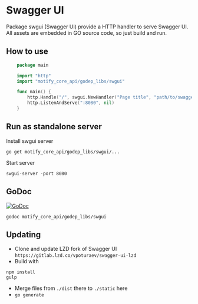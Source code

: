 # Swagger UI

Package swgui (Swagger UI) provide a HTTP handler to serve Swagger UI.
All assets are embedded in GO source code, so just build and run.

## How to use

```go
    package main

    import "http"
    import "motify_core_api/godep_libs/swgui"

    func main() {
        http.Handle("/", swgui.NewHandler("Page title", "path/to/swagger.json", "/"))
        http.ListenAndServe(":8080", nil)
    }
```

## Run as standalone server

Install swgui server

    go get motify_core_api/godep_libs/swgui/...

Start server

    swgui-server -port 8080

## GoDoc 

[![GoDoc](https://godoc.org/bitbucket.org/lazadaweb/swgui?status.svg)](https://godoc.org/bitbucket.org/lazadaweb/swgui)

    godoc motify_core_api/godep_libs/swgui
    
## Updating

 * Clone and update LZD fork of Swagger UI `https://gitlab.lzd.co/vpoturaev/swagger-ui-lzd`
 * Build with 
```
npm install
gulp
```
 * Merge files from `./dist` there to `./static` here
 * `go generate`
